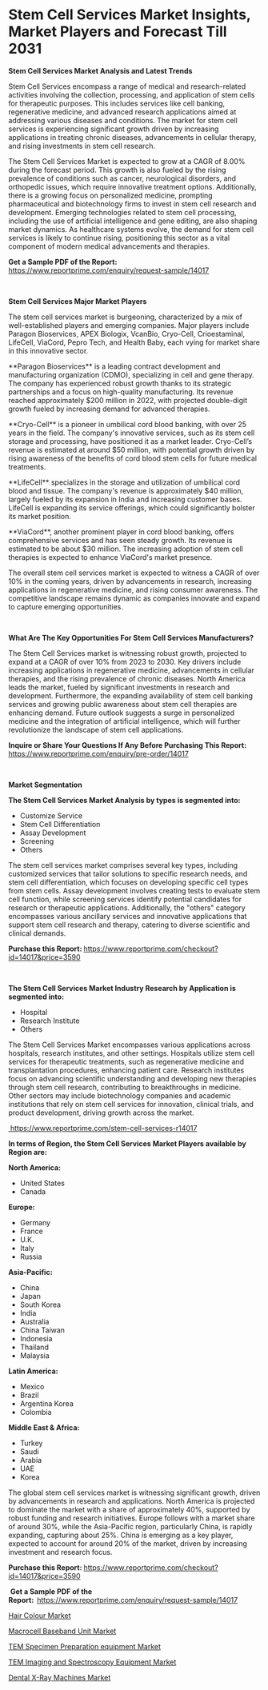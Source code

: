 <p><h1>Stem Cell Services Market Insights, Market Players and Forecast Till 2031</h1></p><p><strong>Stem Cell Services Market Analysis and Latest Trends</strong></p>
<p><p>Stem Cell Services encompass a range of medical and research-related activities involving the collection, processing, and application of stem cells for therapeutic purposes. This includes services like cell banking, regenerative medicine, and advanced research applications aimed at addressing various diseases and conditions. The market for stem cell services is experiencing significant growth driven by increasing applications in treating chronic diseases, advancements in cellular therapy, and rising investments in stem cell research.</p><p>The Stem Cell Services Market is expected to grow at a CAGR of 8.00% during the forecast period. This growth is also fueled by the rising prevalence of conditions such as cancer, neurological disorders, and orthopedic issues, which require innovative treatment options. Additionally, there is a growing focus on personalized medicine, prompting pharmaceutical and biotechnology firms to invest in stem cell research and development. Emerging technologies related to stem cell processing, including the use of artificial intelligence and gene editing, are also shaping market dynamics. As healthcare systems evolve, the demand for stem cell services is likely to continue rising, positioning this sector as a vital component of modern medical advancements and therapies.</p></p>
<p><strong>Get a Sample PDF of the Report:&nbsp;</strong> <a href="https://www.reportprime.com/enquiry/request-sample/14017">https://www.reportprime.com/enquiry/request-sample/14017</a></p>
<p>&nbsp;</p>
<p><strong>Stem Cell Services Major Market Players</strong></p>
<p><p>The stem cell services market is burgeoning, characterized by a mix of well-established players and emerging companies. Major players include Paragon Bioservices, APEX Biologix, VcanBio, Cryo-Cell, Crioestaminal, LifeCell, ViaCord, Pepro Tech, and Health Baby, each vying for market share in this innovative sector.</p><p>**Paragon Bioservices** is a leading contract development and manufacturing organization (CDMO), specializing in cell and gene therapy. The company has experienced robust growth thanks to its strategic partnerships and a focus on high-quality manufacturing. Its revenue reached approximately $200 million in 2022, with projected double-digit growth fueled by increasing demand for advanced therapies.</p><p>**Cryo-Cell** is a pioneer in umbilical cord blood banking, with over 25 years in the field. The company's innovative services, such as its stem cell storage and processing, have positioned it as a market leader. Cryo-Cell’s revenue is estimated at around $50 million, with potential growth driven by rising awareness of the benefits of cord blood stem cells for future medical treatments.</p><p>**LifeCell** specializes in the storage and utilization of umbilical cord blood and tissue. The company's revenue is approximately $40 million, largely fueled by its expansion in India and increasing customer bases. LifeCell is expanding its service offerings, which could significantly bolster its market position.</p><p>**ViaCord**, another prominent player in cord blood banking, offers comprehensive services and has seen steady growth. Its revenue is estimated to be about $30 million. The increasing adoption of stem cell therapies is expected to enhance ViaCord's market presence.</p><p>The overall stem cell services market is expected to witness a CAGR of over 10% in the coming years, driven by advancements in research, increasing applications in regenerative medicine, and rising consumer awareness. The competitive landscape remains dynamic as companies innovate and expand to capture emerging opportunities.</p></p>
<p>&nbsp;</p>
<p><strong>What Are The Key Opportunities For Stem Cell Services Manufacturers?</strong></p>
<p><p>The Stem Cell Services market is witnessing robust growth, projected to expand at a CAGR of over 10% from 2023 to 2030. Key drivers include increasing applications in regenerative medicine, advancements in cellular therapies, and the rising prevalence of chronic diseases. North America leads the market, fueled by significant investments in research and development. Furthermore, the expanding availability of stem cell banking services and growing public awareness about stem cell therapies are enhancing demand. Future outlook suggests a surge in personalized medicine and the integration of artificial intelligence, which will further revolutionize the landscape of stem cell applications.</p></p>
<p><strong>Inquire or Share Your Questions If Any Before Purchasing This Report:</strong> <a href="https://www.reportprime.com/enquiry/pre-order/14017">https://www.reportprime.com/enquiry/pre-order/14017</a></p>
<p>&nbsp;</p>
<p><strong>Market Segmentation</strong></p>
<p><strong>The Stem Cell Services Market Analysis by types is segmented into:</strong></p>
<p><ul><li>Customize Service</li><li>Stem Cell Differentiation</li><li>Assay Development</li><li>Screening</li><li>Others</li></ul></p>
<p><p>The stem cell services market comprises several key types, including customized services that tailor solutions to specific research needs, and stem cell differentiation, which focuses on developing specific cell types from stem cells. Assay development involves creating tests to evaluate stem cell function, while screening services identify potential candidates for research or therapeutic applications. Additionally, the "others" category encompasses various ancillary services and innovative applications that support stem cell research and therapy, catering to diverse scientific and clinical demands.</p></p>
<p><strong>Purchase this Report:&nbsp;</strong><a href="https://www.reportprime.com/checkout?id=14017&price=3590">https://www.reportprime.com/checkout?id=14017&price=3590</a></p>
<p>&nbsp;</p>
<p><strong>The Stem Cell Services Market Industry Research by Application is segmented into:</strong></p>
<p><ul><li>Hospital</li><li>Research Institute</li><li>Others</li></ul></p>
<p><p>The Stem Cell Services Market encompasses various applications across hospitals, research institutes, and other settings. Hospitals utilize stem cell services for therapeutic treatments, such as regenerative medicine and transplantation procedures, enhancing patient care. Research institutes focus on advancing scientific understanding and developing new therapies through stem cell research, contributing to breakthroughs in medicine. Other sectors may include biotechnology companies and academic institutions that rely on stem cell services for innovation, clinical trials, and product development, driving growth across the market.</p></p>
<p><a href="https://www.reportprime.com/stem-cell-services-r14017">&nbsp;https://www.reportprime.com/stem-cell-services-r14017</a></p>
<p><strong>In terms of Region, the Stem Cell Services Market Players available by Region are:</strong></p>
<p>
    <p> <strong> North America: </strong>
        <ul>
            <li>United States</li>
            <li>Canada</li>
        </ul>
        </p> 
    <p> <strong> Europe: </strong>
        <ul>
            <li>Germany</li>
            <li>France</li>
            <li>U.K.</li>
            <li>Italy</li>
            <li>Russia</li>
        </ul>
        </p> 
    <p> <strong> Asia-Pacific: </strong>
        <ul>
            <li>China</li>
            <li>Japan</li>
            <li>South Korea</li>
            <li>India</li>
            <li>Australia</li>
            <li>China Taiwan</li>
            <li>Indonesia</li>
            <li>Thailand</li>
            <li>Malaysia</li>
        </ul>
        </p> 
    <p> <strong> Latin America: </strong>
        <ul>
            <li>Mexico</li>
            <li>Brazil</li>
            <li>Argentina Korea</li>
            <li>Colombia</li>
        </ul>
        </p> 
    <p> <strong> Middle East & Africa: </strong>
        <ul>
            <li>Turkey</li>
            <li>Saudi</li>
            <li>Arabia</li>
            <li>UAE</li>
            <li>Korea</li>
        </ul>
    </p>
    </p>
<p><p>The global stem cell services market is witnessing significant growth, driven by advancements in research and applications. North America is projected to dominate the market with a share of approximately 40%, supported by robust funding and research initiatives. Europe follows with a market share of around 30%, while the Asia-Pacific region, particularly China, is rapidly expanding, capturing about 25%. China is emerging as a key player, expected to account for around 20% of the market, driven by increasing investment and research focus.</p></p>
<p><strong>Purchase this Report: </strong><a href="https://www.reportprime.com/checkout?id=14017&price=3590">https://www.reportprime.com/checkout?id=14017&price=3590</a></p>
<p>&nbsp;<strong>Get a Sample PDF of the Report:&nbsp;&nbsp;</strong><a href="https://www.reportprime.com/enquiry/request-sample/14017">https://www.reportprime.com/enquiry/request-sample/14017</a></p>
<p><strong></strong></p>
<p><p><a href="https://www.linkedin.com/pulse/global-hair-colour-market-share-growth-opportunities-size-growing-zm77c?trackingId=eRShuUkyTgidXOfLTiDl0w%3D%3D">Hair Colour Market</a></p><p><a href="https://issuu.com/reportprime-2/docs/macrocell-baseband-unit-market-size_fb7ec577213de4">Macrocell Baseband Unit Market</a></p><p><a href="https://medium.com/@mslonkoss21/the-tem-specimen-preparation-equipment-market-insights-report-offers-an-in-depth-and-thorough-9da59f5c1ca5">TEM Specimen Preparation equipment Market</a></p><p><a href="https://medium.com/@zoeyjohns2003/the-tem-imaging-and-spectroscopy-equipment-market-industry-provides-a-comprehensive-and-current-768541eed39b">TEM Imaging and Spectroscopy Equipment Market</a></p><p><a href="https://issuu.com/reportprime-2/docs/dental-x-ray-machines-market-size-2_6630c51193af41">Dental X-Ray Machines Market</a></p></p>